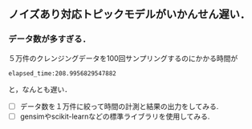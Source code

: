 ## ノイズあり対応トピックモデルがいかんせん遅い．
### データ数が多すぎる．
５万件のクレンジングデータを100回サンプリングするのにかかる時間が

```
elapsed_time:208.9956829547882
```
と，なんとも遅い．

- [ ] データ数を１万件に絞って時間の計測と結果の出力をしてみる.
- [ ] gensimやscikit-learnなどの標準ライブラリを使用してみる. 
